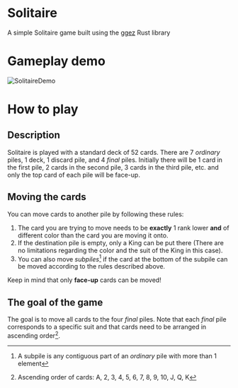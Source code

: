 # Solitaire
A simple Solitaire game built using the [ggez](https://github.com/ggez/ggez) Rust library

# Gameplay demo
![SolitaireDemo](https://user-images.githubusercontent.com/51285393/224511856-577ce0d9-a93c-4a33-a034-75a31a14f81a.gif)

# How to play
## Description
Solitaire is played with a standard deck of 52 cards.
There are 7 *ordinary* piles, 1 deck, 1 discard pile, and 4 *final* piles.
Initially there will be 1 card in the first pile, 2 cards in the second pile, 3 cards in the third pile, etc. and only the top card of each pile will be face-up. 

## Moving the cards
You can move cards to another pile by following these rules:
1. The card you are trying to move needs to be **exactly** 1 rank lower **and** of different color than the card you are moving it onto.
2. If the destination pile is empty, only a King can be put there (There are no limitations regarding the color and the suit of the King in this case).
3. You can also move *subpiles*[^1] if the card at the bottom of the subpile can be moved according to the rules described above.

Keep in mind that only **face-up** cards can be moved!

## The goal of the game
The goal is to move all cards to the four *final* piles.
Note that each *final* pile corresponds to a specific suit and that cards need to be arranged in ascending order[^2].

[^1]: A subpile is any contiguous part of an *ordinary* pile with more than 1 element
[^2]: Ascending order of cards: A, 2, 3, 4, 5, 6, 7, 8, 9, 10, J, Q, K
